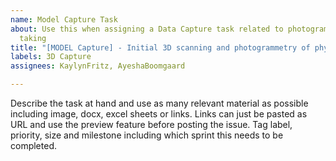 ```yaml
---
name: Model Capture Task
about: Use this when assigning a Data Capture task related to photogrammetry or photo
  taking
title: "[MODEL Capture] - Initial 3D scanning and photogrammetry of physical artifacts"
labels: 3D Capture
assignees: KaylynFritz, AyeshaBoomgaard

---
```


Describe the task at hand and use as many relevant material as possible including image, docx, excel sheets or links. Links can just be pasted as URL and use the preview feature before posting the issue. Tag label, priority, size and milestone including which sprint this needs to be completed.
